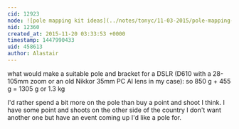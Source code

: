 ```yaml
---
cid: 12923
node: ![pole mapping kit ideas](../notes/tonyc/11-03-2015/pole-mapping-kit-ideas)
nid: 12360
created_at: 2015-11-20 03:33:53 +0000
timestamp: 1447990433
uid: 458613
author: Alastair
---
```


what would make a suitable pole and bracket for a DSLR (D610 with a 28-105mm zoom or an old Nikkor 35mm PC AI lens in my case): 
so 850 g + 455 g = 1305 g or 1.3 kg

I'd rather spend a bit more on the pole than buy a point and shoot I think. I have some point and shoots on the other side of the country I don't want another one but have an event coming up I'd like a pole for.